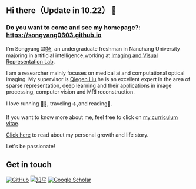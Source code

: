 ## Hi there（Update in 10.22） 👋

### Do you want to come and see my homepage?: https://songyang0603.github.io

I'm Songyang 颂扬, an undergraduate freshman in Nanchang University majoring in artificial intelligence,working at [Imaging and Visual Representation Lab](https://www.labxing.com/lab/1018/home).

I am a researcher mainly focuses on medical ai and computational optical imaging. My supervisor is [Qiegen Liu](https://github.com/yqx7150),he is an excellent expert in the area of sparse representation, deep learning and their applications in image processing, computer vision and MRI reconstruction.

I love running 🏃‍♀️, traveling ✈️,and reading📘.  

If you want to know more about me, feel free to click on [my curriculum vitae](https://songyang0603.github.io/cv/%E9%AB%98%E9%A2%82%E6%89%AC.pdf).

[Click here](https://mp.weixin.qq.com/mp/profile_ext?action=home&__biz=Mzk0MDI4Nzk0Mw==&scene=124#wechat_redirect) to read about my personal growth and life story.

Let's be passionate!
## Get in touch

[![GitHub](https://img.shields.io/badge/GitHub-grey?logo=github)](https://github.com/songyang0603)
[![知乎](https://img.shields.io/badge/知乎-white?logo=zhihu)](https://www.zhihu.com/people/zhui-feng-zheng-de-nu-hai-3)
[![Google Scholar](https://img.shields.io/badge/Google%20Scholar-%20-lightgrey)](https://scholar.google.com.hk/citations?user=1OyMQr0AAAAJ&hl=zh-CN)
